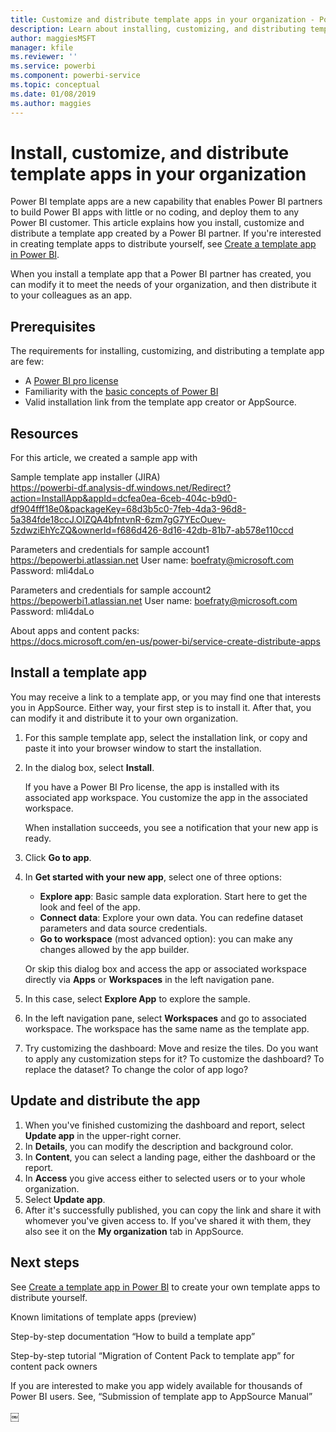 ```yaml
---
title: Customize and distribute template apps in your organization - Power BI
description: Learn about installing, customizing, and distributing template apps in your organization in Power BI.
author: maggiesMSFT
manager: kfile
ms.reviewer: ''
ms.service: powerbi
ms.component: powerbi-service
ms.topic: conceptual
ms.date: 01/08/2019
ms.author: maggies
---
```


# Install, customize, and distribute template apps in your organization 

Power BI template apps are a new capability that enables Power BI partners to build Power BI apps with little or no coding, and deploy them to any Power BI customer. This article explains how you install, customize and distribute a template app created by a Power BI partner. If you're interested in creating template apps to distribute yourself, see [Create a template app in Power BI](service-template-apps-create.md).

When you install a template app that a Power BI partner has created, you can modify it to meet the needs of your organization, and then distribute it to your colleagues as an app.  

## Prerequisites  

The requirements for installing, customizing, and distributing a template app are few:  

- A [Power BI pro license](service-self-service-signup-for-power-bi.md)
- Familiarity with the [basic concepts of Power BI ](service-basic-concepts.md)
- Valid installation link from the template app creator or AppSource.  

## Resources 

 For this article, we created a sample app with  

Sample template app installer (JIRA)   
https://powerbi-df.analysis-df.windows.net/Redirect?action=InstallApp&appId=dcfea0ea-6ceb-404c-b9d0-df904fff18e0&packageKey=68d3b5c0-7feb-4da3-96d8-5a384fde18ccJ.OIZQA4bfntvnR-6zm7gG7YEcOuev-5zdwziEhYcZQ&ownerId=f686d426-8d16-42db-81b7-ab578e110ccd 


Parameters and credentials for sample account1 
https://bepowerbi.atlassian.net 
User name: boefraty@microsoft.com 
Password: mli4daLo 

Parameters and credentials for sample account2 
https://bepowerbi1.atlassian.net 
User name: boefraty@microsoft.com 
Password: mli4daLo 

About apps and content packs:  
https://docs.microsoft.com/en-us/power-bi/service-create-distribute-apps 

## Install a template app

You may receive a link to a template app, or you may find one that interests you in AppSource. Either way, your first step is to install it. After that, you can modify it and distribute it to your own organization.

1. For this sample template app, select the installation link, or copy and paste it into your browser window to start the installation.  

2. In the dialog box, select **Install**.

    If you have a Power BI Pro license, the app is installed with its associated app workspace. You customize the app in the associated workspace.

    When installation succeeds, you see a notification that your new app is ready. 

3. Click **Go to app**.
4. In **Get started with your new app**, select one of three options:

    - **Explore app**: Basic sample data exploration. Start here to get the look and feel of the app. 
    - **Connect data**: Explore your own data. You can redefine dataset parameters and data source credentials.
    - **Go to workspace** (most advanced option): you can make any changes allowed by the app builder.

    Or skip this dialog box and access the app or associated workspace directly via **Apps** or **Workspaces** in the left navigation pane.   
 
5. In this case, select **Explore App** to explore the sample.   

1. In the left navigation pane, select **Workspaces** and go to associated workspace. The workspace has the same name as the template app. 

6. Try customizing the dashboard: Move and resize the tiles. Do you want to apply any customization steps for it?  To customize the dashboard?  To replace the dataset? To change the color of app logo?

## Update and distribute the app

1. When you've finished customizing the dashboard and report, select **Update app** in the upper-right corner.  
2. In **Details**, you can modify the description and background color.
3. In **Content**, you can select a landing page, either the dashboard or the report.
4. In **Access** you give access either to selected users or to your whole organization.  
5. Select **Update app**. 
6. After it's successfully published, you can copy the link and share it with whomever you've given access to. If you've shared it with them, they also see it on the **My organization** tab in AppSource.

## Next steps 

See [Create a template app in Power BI](service-template-apps-create.md) to create your own template apps to distribute yourself.

Known limitations of template apps (preview) 

Step-by-step documentation “How to build a template app” 

Step-by-step tutorial “Migration of Content Pack to template app” for content pack owners 

If you are interested to make you app widely available for thousands of Power BI users. See, “Submission of template app to AppSource Manual”  


￼ 

 
